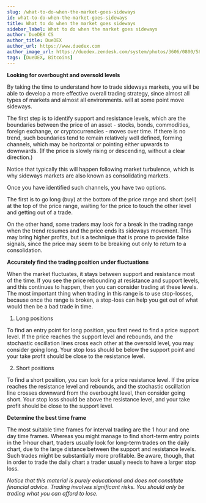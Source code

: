 ```yaml
---
slug: /what-to-do-when-the-market-goes-sideways
id: what-to-do-when-the-market-goes-sideways
title: What to do when the market goes sideways
sidebar_label: What to do when the market goes sideways
author: DueDEX CS
author_title: DueDEX
author_url: https://www.duedex.com
author_image_url: https://duedex.zendesk.com/system/photos/3606/0800/5893/twitter4.png
tags: [DueDEX, Bitcoins]
---
```




**Looking for overbought and oversold levels**

By taking the time to understand how to trade sideways markets, you will be able to develop a more effective overall trading strategy, since almost all types of markets and almost all environments. will at some point move sideways.
<!--truncate-->


The first step is to identify support and resistance levels, which are the boundaries between the price of an asset - stocks, bonds, commodities, foreign exchange, or cryptocurrencies - moves over time. If there is no trend, such boundaries tend to remain relatively well defined, forming channels, which may be horizontal or pointing either upwards to downwards. (If the price is slowly rising or descending, without a clear direction.)

Notice that typically this will happen following market turbulence, which is why sideways markets are also known as consolidating markets.

Once you have identified such channels, you have two options.

The first is to go long (buy) at the bottom of the price range and short (sell) at the top of the price range, waiting for the price to touch the other level and getting out of a trade.

On the other hand, some traders may look for a break in the trading range when the trend resumes and the price ends its sideways movement. This may bring higher profits, but is a technique that is prone to provide false signals, since the price may seem to be breaking out only to return to a consolidation.

**Accurately find the trading position under fluctuations**

When the market fluctuates, it stays between support and resistance most of the time. If you see the price rebounding at resistance and support levels, and this continues to happen, then you can consider trading at these levels. The most important thing when trading in this range is to use stop-losses, because once the range is broken, a stop-loss can help you get out of what would then be a bad trade in time.

1.  Long positions

To find an entry point for long position, you first need to find a price support level. If the price reaches the support level and rebounds, and the stochastic oscillation lines cross each other at the oversold level, you may consider going long. Your stop loss should be below the support point and your take profit should be close to the resistance level.

2.  Short positions

To find a short position, you can look for a price resistance level. If the price reaches the resistance level and rebounds, and the stochastic oscillation line crosses downward from the overbought level, then consider going short. Your stop loss should be above the resistance level, and your take profit should be close to the support level.

**Determine the best time frame**

The most suitable time frames for interval trading are the 1 hour and one day time frames. Whereas you might manage to find short-term entry points in the 1-hour chart, traders usually look for long-term trades on the daily chart, due to the large distance between the support and resistance levels. Such trades might be substantially more profitable. Be aware, though, that in order to trade the daily chart a trader usually needs to have a larger stop loss.

_Notice that this material is purely educational and does not constitute financial advice. Trading involves significant risks. You should only be trading what you can afford to lose._
